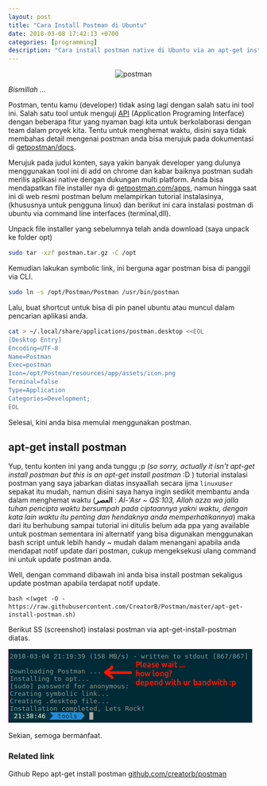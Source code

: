 ```yaml
---
layout: post
title: "Cara Install Postman di Ubuntu"
date: 2018-03-08 17:42:13 +0700
categories: [programming]
description: "Cara install postman native di Ubuntu via an apt-get install postman."
---
```


<p align="center">
  <img src="https://s3.amazonaws.com/postman-static-getpostman-com/postman-docs/WS-Collection_headers.png" alt="postman">
</p>

_Bismillah ..._

Postman, tentu kamu (developer) tidak asing lagi dengan salah satu ini tool ini. Salah satu tool untuk menguji [API](https://en.wikipedia.org/wiki/Application_programming_interface) (Application Programing Interface) dengan beberapa fitur yang nyaman bagi kita untuk berkolaborasi dengan team dalam proyek kita. Tentu untuk menghemat waktu, disini saya tidak membahas detail mengenai postman anda bisa merujuk pada dokumentasi di [getpostman/docs](https://www.getpostman.com/docs/).

Merujuk pada judul konten, saya yakin banyak developer yang dulunya menggunakan tool ini di add on chrome dan kabar baiknya postman sudah merilis aplikasi native dengan dukungan multi platform. Anda bisa mendapatkan file installer nya di [getpostman.com/apps](https://www.getpostman.com/apps), namun hingga saat ini di web resmi postman belum melampirkan tutorial instalasinya, (khususnya untuk pengguna linux) dan berikut ini cara instalasi postman di ubuntu via command line interfaces (terminal,dll).

Unpack file installer yang sebelumnya telah anda download (saya unpack ke folder opt)

```bash
sudo tar -xzf postman.tar.gz -C /opt
```
Kemudian lakukan symbolic link, ini berguna agar postman bisa di panggil via CLI.

```bash
sudo ln -s /opt/Postman/Postman /usr/bin/postman
```
Lalu, buat shortcut untuk bisa di pin panel ubuntu atau muncul dalam pencarian aplikasi anda.
```bash
cat > ~/.local/share/applications/postman.desktop <<EOL
[Desktop Entry]
Encoding=UTF-8
Name=Postman
Exec=postman
Icon=/opt/Postman/resources/app/assets/icon.png
Terminal=false
Type=Application
Categories=Development;
EOL
```
Selesai, kini anda bisa memulai menggunakan postman.

## apt-get install postman


Yup, tentu konten ini yang anda tunggu ;p (_so sorry, actually it isn't apt-get install postman but this is an apt-get install postman_ :D )  tutorial instalasi postman yang saya jabarkan diatas insyaallah secara ijma `linux`us`er` sepakat itu mudah, namun disini saya hanya ingin sedikit membantu anda dalam menghemat waktu (**العصر** : _Al-'Asr ~ QS:103, Allah azza wa jalla tuhan pencipta waktu bersumpah pada ciptaannya yakni waktu, dengan kata lain waktu itu penting dan hendaknya anda memperhatikannya_) maka dari itu berhubung sampai tutorial ini ditulis belum ada ppa yang available untuk postman sementara ini alternatif yang bisa digunakan menggunakan bash script untuk lebih handy ~ mudah dalam menangani apabila anda mendapat notif update dari postman, cukup mengeksekusi ulang command ini untuk update postman anda.

Well, dengan command dibawah ini anda bisa install postman sekaligus update postman apabila terdapat notif update.
```shell
bash <(wget -O - https://raw.githubusercontent.com/CreatorB/Postman/master/apt-get-install-postman.sh)
```
Berikut SS (screenshot) instalasi postman via apt-get-install-postman diatas. 

![creatorb-postman](https://raw.githubusercontent.com/CreatorB/Postman/master/creatorbe-postman.png)

Sekian, semoga bermanfaat.

###  Related link
Github Repo apt-get install postman [github.com/creatorb/postman](https://github.com/CreatorB/Postman)

